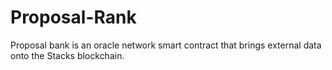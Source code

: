 # Proposal-Rank
Proposal bank is an oracle network smart contract that brings external data onto the Stacks blockchain.
